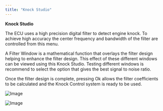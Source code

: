 ```yaml
---
title: "Knock Studio"
---
```


**Knock Studio**&nbsp;


The ECU uses a high precision digital filter to detect engine knock. To achieve high accuracy the center frequency and bandwidth of the filter are controlled from this menu.


A Filter Window is a mathematical function that overlays the filter design helping to enhance the filter design. This effect of these different windows can be viewed using this Knock Studio. Testing different windows is recommend to select the option that gives the best signal to noise ratio.&nbsp;


Once the filter design is complete, pressing Ok allows the filter coefficients to be calculated and the Knock Control system is ready to be used.&nbsp;


![Image](</lib/Utitities 15.jpg>)


![Image](</lib/Utitities 1.jpg>)
